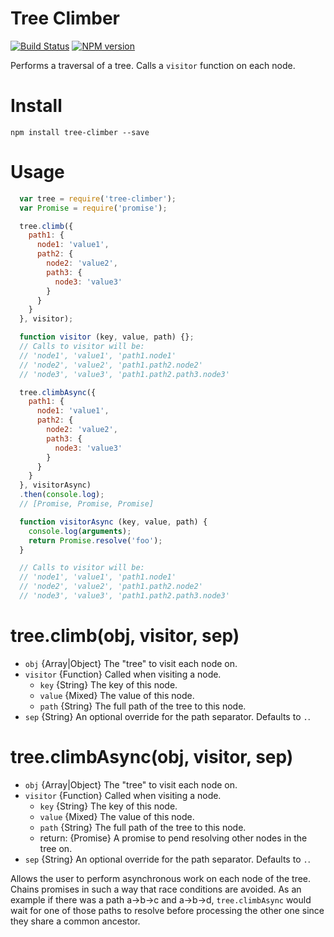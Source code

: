 Tree Climber
============

[![Build Status](https://travis-ci.org/krusty-krab/tree-climber.svg?branch=master)](https://travis-ci.org/krusty-krab/tree-climber) [![NPM version](https://badge.fury.io/js/tree-climber.svg)](http://badge.fury.io/js/tree-climber)

Performs a traversal of a tree.
Calls a `visitor` function on each node.

Install
=======

`npm install tree-climber --save`

Usage
=====

```javascript
  var tree = require('tree-climber');
  var Promise = require('promise');

  tree.climb({
    path1: {
      node1: 'value1',
      path2: {
        node2: 'value2',
        path3: {
          node3: 'value3'
        }
      }
    }
  }, visitor);

  function visitor (key, value, path) {};
  // Calls to visitor will be:
  // 'node1', 'value1', 'path1.node1'
  // 'node2', 'value2', 'path1.path2.node2'
  // 'node3', 'value3', 'path1.path2.path3.node3'

  tree.climbAsync({
    path1: {
      node1: 'value1',
      path2: {
        node2: 'value2',
        path3: {
          node3: 'value3'
        }
      }
    }
  }, visitorAsync)
  .then(console.log);
  // [Promise, Promise, Promise]

  function visitorAsync (key, value, path) {
    console.log(arguments);
    return Promise.resolve('foo');
  }

  // Calls to visitor will be:
  // 'node1', 'value1', 'path1.node1'
  // 'node2', 'value2', 'path1.path2.node2'
  // 'node3', 'value3', 'path1.path2.path3.node3'

```

tree.climb(obj, visitor, sep)
========================

* `obj` {Array|Object} The "tree" to visit each node on.
* `visitor` {Function} Called when visiting a node.
    * `key` {String} The key of this node.
    * `value` {Mixed} The value of this node.
    * `path` {String} The full path of the tree to this node.
* `sep` {String} An optional override for the path separator. Defaults to `.`. 

tree.climbAsync(obj, visitor, sep)
=============================

* `obj` {Array|Object} The "tree" to visit each node on.
* `visitor` {Function} Called when visiting a node.
    * `key` {String} The key of this node.
    * `value` {Mixed} The value of this node.
    * `path` {String} The full path of the tree to this node.
    * return: {Promise} A promise to pend resolving other nodes in the tree on.
* `sep` {String} An optional override for the path separator. Defaults to `.`.

Allows the user to perform asynchronous work on each node of the tree. Chains promises
in such a way that race conditions are avoided. As an example if there was a path a->b->c and
a->b->d, `tree.climbAsync` would wait for one of those paths to resolve before processing the other one
since they share a common ancestor.
